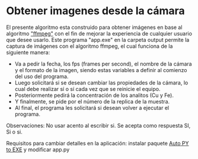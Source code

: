 # Obtener imagenes desde la cámara

El presente algoritmo esta construido para obtener imágenes en base al algoritmo ["ffmpeg"](https://ffmpeg.org/) con el fin de mejorar la experiencia de cualquier usuario que desee usarlo. Este programa "app.exe" en la carpeta output permite la captura de imágenes con el algoritmo ffmpeg, el cual funciona de la siguiente manera:

- Va a pedir la fecha, los fps (frames per second), el nombre de la cámara y el formato de la imagen, siendo estas variables a definir al comienzo del uso del programa.
- Luego solicitará si se desean cambiar las propiedades de la cámara, lo cual debe realizar sí o sí cada vez que se reinicie el equipo.
- Posteriormente pedirá la concentración de los analitos (Cu y Fe).
- Y finalmente, se pide por el número de la replica de la muestra.
- Al final, el programa les solicitará si desean volver a ejecutar el programa.

Observaciones: No usar acento al escribir si. Se acepta como respuesta SI, Si o si.

Requisitos para cambiar detalles en la aplicación: instalar paquete [Auto PY to EXE](https://github.com/brentvollebregt/auto-py-to-exe) y modificar app.py